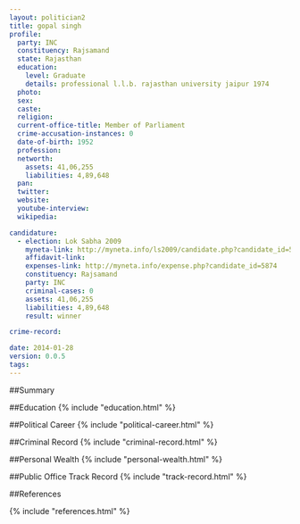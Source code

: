 ```yaml
---
layout: politician2
title: gopal singh
profile: 
  party: INC
  constituency: Rajsamand
  state: Rajasthan
  education: 
    level: Graduate
    details: professional l.l.b. rajasthan university jaipur 1974
  photo: 
  sex: 
  caste: 
  religion: 
  current-office-title: Member of Parliament
  crime-accusation-instances: 0
  date-of-birth: 1952
  profession: 
  networth: 
    assets: 41,06,255
    liabilities: 4,89,648
  pan: 
  twitter: 
  website: 
  youtube-interview: 
  wikipedia: 

candidature: 
  - election: Lok Sabha 2009
    myneta-link: http://myneta.info/ls2009/candidate.php?candidate_id=5874
    affidavit-link: 
    expenses-link: http://myneta.info/expense.php?candidate_id=5874
    constituency: Rajsamand 
    party: INC
    criminal-cases: 0
    assets: 41,06,255
    liabilities: 4,89,648
    result: winner 

crime-record: 

date: 2014-01-28
version: 0.0.5
tags: 
---
```

##Summary


##Education
{% include "education.html" %}


##Political Career
{% include "political-career.html" %}


##Criminal Record
{% include "criminal-record.html" %}


##Personal Wealth
{% include "personal-wealth.html" %}


##Public Office Track Record
{% include "track-record.html" %}


##References


{% include "references.html" %}